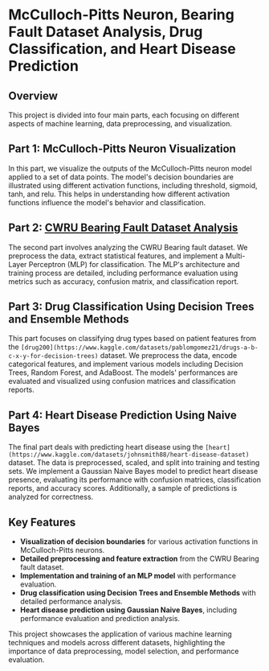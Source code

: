# McCulloch-Pitts Neuron, Bearing Fault Dataset Analysis, Drug Classification, and Heart Disease Prediction

## Overview

This project is divided into four main parts, each focusing on different aspects of machine learning, data preprocessing, and visualization.

## Part 1: McCulloch-Pitts Neuron Visualization

In this part, we visualize the outputs of the McCulloch-Pitts neuron model applied to a set of data points. The model's decision boundaries are illustrated using different activation functions, including threshold, sigmoid, tanh, and relu. This helps in understanding how different activation functions influence the model's behavior and classification.

## Part 2: [CWRU Bearing Fault Dataset Analysis](https://engineering.case.edu/bearingdatacenter/download-data-file)

The second part involves analyzing the CWRU Bearing fault dataset. We preprocess the data, extract statistical features, and implement a Multi-Layer Perceptron (MLP) for classification. The MLP's architecture and training process are detailed, including performance evaluation using metrics such as accuracy, confusion matrix, and classification report.

## Part 3: Drug Classification Using Decision Trees and Ensemble Methods

This part focuses on classifying drug types based on patient features from the `[drug200](https://www.kaggle.com/datasets/pablomgomez21/drugs-a-b-c-x-y-for-decision-trees)` dataset. We preprocess the data, encode categorical features, and implement various models including Decision Trees, Random Forest, and AdaBoost. The models' performances are evaluated and visualized using confusion matrices and classification reports.

## Part 4: Heart Disease Prediction Using Naive Bayes

The final part deals with predicting heart disease using the `[heart](https://www.kaggle.com/datasets/johnsmith88/heart-disease-dataset)` dataset. The data is preprocessed, scaled, and split into training and testing sets. We implement a Gaussian Naive Bayes model to predict heart disease presence, evaluating its performance with confusion matrices, classification reports, and accuracy scores. Additionally, a sample of predictions is analyzed for correctness.

## Key Features

- **Visualization of decision boundaries** for various activation functions in McCulloch-Pitts neurons.
- **Detailed preprocessing and feature extraction** from the CWRU Bearing fault dataset.
- **Implementation and training of an MLP model** with performance evaluation.
- **Drug classification using Decision Trees and Ensemble Methods** with detailed performance analysis.
- **Heart disease prediction using Gaussian Naive Bayes**, including performance evaluation and prediction analysis.

This project showcases the application of various machine learning techniques and models across different datasets, highlighting the importance of data preprocessing, model selection, and performance evaluation.

